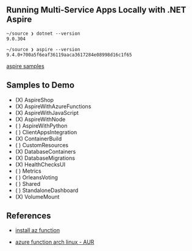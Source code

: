 ## Running Multi-Service Apps Locally with .NET Aspire

``` 
~/source ❯ dotnet --version
9.0.304

~/source ❯ aspire --version
9.4.0+700a5f6eaf36119aaca3617284e08998d16c1f65
```

[aspire samples](https://github.com/dotnet/aspire-samples)

## Samples to Demo
- (X) AspireShop
- (X) AspireWithAzureFunctions
- (X) AspireWithJavaScript
- (X) AspireWithNode
- ( ) AspireWithPython
- ( ) ClientAppsIntegration
- (X) ContainerBuild
- ( ) CustomResources
- (X) DatabaseContainers
- (X) DatabaseMigrations
- (X) HealthChecksUI
- ( ) Metrics
- ( ) OrleansVoting
- ( ) Shared
- ( ) StandaloneDashboard
- (X) VolumeMount

## References
- [install az function](https://learn.microsoft.com/en-us/azure/azure-functions/how-to-create-function-azure-cli?pivots=programming-language-csharp&tabs=linux%2Cbash%2Cazure-cli)

- [azure function arch linux - AUR](https://aur.archlinux.org/packages/azure-functions-core-tools-bin)